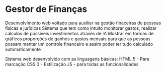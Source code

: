 # Gestor de Finanças

Desenvolvimento web voltado para auxiliar na gestão finaceiras de pessoas físicas e jurídicas
Sistema que tem como intuito monitorar gastos, realizar calculos de possíveis investimentos através de IA
Mostrar em formas de gráficos proporções de ganhos e gastos mensais para que as pessoas possam manter um
controle financeiro e assim poder ter tudo calculado automaticamente

Sistema web desenvolvido com as linguagens básicas:
HTML 5 - Para marcação
CSS 3 - Estilização
JS - para todas as funcionalidades
